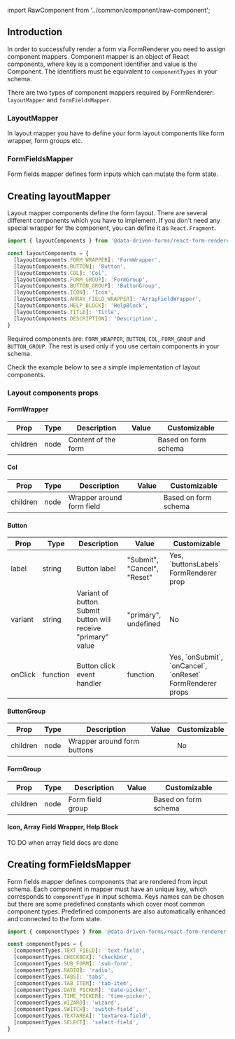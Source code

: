 import RawComponent from '../common/component/raw-component';

## Introduction

In order to successfully render a form via FormRenderer you need to assign component mappers. Component mapper is an object of React components,
where key is a component identifier and value is the Component. The identifiers must be equivalent to `componentTypes` in your schema.

There are two types of component mappers required by FormRenderer: `layoutMapper` and `formFieldsMapper`.


### LayoutMapper
In layout mapper you have to define your form layout components like form wrapper, form groups etc.


### FormFieldsMapper
Form fields mapper defines form inputs which can mutate the form state.

## Creating layoutMapper

Layout mapper components define the form layout. There are several different components which you have to implement. If you don't need
any special wrapper for the component, you can define it as `React.Fragment`.

```jsx
import { layoutComponents } from '@data-driven-forms/react-form-renderer';

const layoutComponents = {
  [layoutComponents.FORM_WRAPPER]: 'FormWrapper',
  [layoutComponents.BUTTON]: 'Button',
  [layoutComponents.COL]: 'Col',
  [layoutComponents.FORM_GROUP]: 'FormGroup',
  [layoutComponents.BUTTON_GROUP]: 'ButtonGroup',
  [layoutComponents.ICON]: 'Icon',
  [layoutComponents.ARRAY_FIELD_WRAPPER]: 'ArrayFieldWrapper',
  [layoutComponents.HELP_BLOCK]: 'HelpBlock',
  [layoutComponents.TITLE]: 'Title',
  [layoutComponents.DESCRIPTION]: 'Description',
}
```

Required components are: `FORM_WRAPPER`, `BUTTON`, `COL`, `FORM_GROUP` and `BUTTON_GROUP`. The rest is used only if you use certain
components in your schema.

Check the example below to see a simple implementation of layout components.

<RawComponent source="component-mapper/layout-mapper" />

### Layout components props

#### FormWrapper
|Prop|Type|Description|Value|Customizable|
|----|----|-----------|-----|------------|
|children|node|Content of the form||Based on form schema|

#### Col
|Prop|Type|Description|Value|Customizable|
|----|----|-----------|-----|------------|
|children|node|Wrapper around form field||Based on form schema|

#### Button
|Prop|Type|Description|Value|Customizable|
|----|----|-----------|-----|------------|
|label|string|Button label|"Submit", "Cancel", "Reset"|Yes, \`buttonsLabels\` FormRenderer prop|
|variant|string|Variant of button. Submit button will receive "primary" value |"primary", undefined|No|
|onClick|function|Button click event handler|function|Yes, \`onSubmit\`, \`onCancel\`, \`onReset\` FormRenderer props|

#### ButtonGroup
|Prop|Type|Description|Value|Customizable|
|----|----|-----------|-----|------------|
|children|node|Wrapper around form buttons||No|

#### FormGroup
|Prop|Type|Description|Value|Customizable|
|----|----|-----------|-----|------------|
|children|node|Form field group||Based on form schema|

#### Icon, Array Field Wrapper, Help Block
TO DO when array field docs are done


## Creating formFieldsMapper

Form fields mapper defines components that are rendered from input schema. Each component in mapper must have an unique key,
which corresponds to `componentType` in input schema. Keys names can be chosen but there are some predefined constants
which cover most common component types. Predefined components are also automatically enhanced and connected to the form state.

```jsx
import { componentTypes } from '@data-driven-forms/react-form-renderer';

const componentTypes = {
  [componentTypes.TEXT_FIELD]: 'text-field',
  [componentTypes.CHECKBOX]: 'checkbox',
  [componentTypes.SUB_FORM]: 'sub-form',
  [componentTypes.RADIO]: 'radio',
  [componentTypes.TABS]: 'tabs',
  [componentTypes.TAB_ITEM]: 'tab-item',
  [componentTypes.DATE_PICKER]: 'date-picker',
  [componentTypes.TIME_PICKER]: 'time-picker',
  [componentTypes.WIZARD]: 'wizard',
  [componentTypes.SWITCH]: 'switch-field',
  [componentTypes.TEXTAREA]: 'textarea-field',
  [componentTypes.SELECT]: 'select-field',
}
```

<RawComponent source="component-mapper/form-fields-mapper" />
